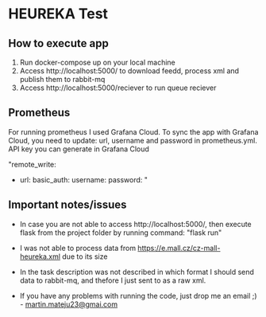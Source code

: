 # HEUREKA Test #

## How to execute app
1. Run docker-compose up on your local machine
2. Access http://localhost:5000/ to download feedd, process xml and publish them to rabbit-mq
3. Access http://localhost:5000/reciever to run queue reciever

## Prometheus
For running prometheus I used Grafana Cloud. To sync the app with Grafana Cloud, you need to update: url, username and password in prometheus.yml. API key you can generate in Grafana Cloud

"remote_write:
  - url: <Your Grafana.com API URL>
    basic_auth:
      username: <Your Grafana.com API username>
      password: <Your Grafana.com API Key>"

## Important notes/issues
- In case you are not able to access http://localhost:5000/, then execute flask from the project folder by running command: "flask run"

- I was not able to process data from https://e.mall.cz/cz-mall-heureka.xml due to its size

- In the task description was not described in which format I should send data to rabbit-mq, and thefore I just sent to as a raw xml. 

- If you have any problems with running the code, just drop me an email ;) - martin.mateju23@gmai.com
